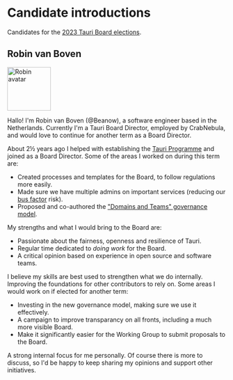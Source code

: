 # Candidate introductions

Candidates for the [2023 Tauri Board elections](README.md).

## Robin van Boven

<img alt="Robin avatar" src="https://avatars.githubusercontent.com/u/497556?v=4&s=200" width="100" />

<!-- Opening -->

Hallo! I'm Robin van Boven (@Beanow), a software engineer based in the Netherlands. Currently I'm a Tauri Board Director, employed by CrabNebula, and would love to continue for another term as a Board Director.

<!-- History with / relevance for Tauri -->

About 2½ years ago I helped with establishing the [Tauri Programme][statutes] and joined as a Board Director. Some of the areas I worked on during this term are:

- Created processes and templates for the Board, to follow regulations more easily.
- Made sure we have multiple admins on important services (reducing our [bus factor] risk).
- Proposed and co-authored the ["Domains and Teams" governance model][governance].

<!-- What you bring to the table -->

My strengths and what I would bring to the Board are:

- Passionate about the fairness, openness and resilience of Tauri.
- Regular time dedicated to _doing work_ for the Board.
- A critical opinion based on experience in open source and software teams.

<!-- Future for Tauri; What you're interested in realizing next term. -->

I believe my skills are best used to strengthen what we do internally. Improving the foundations for other contributors to rely on. Some areas I would work on if elected for another term:

- Investing in the new governance model, making sure we use it effectively.
- A campaign to improve transparancy on all fronts, including a much more visible Board.
- Make it significantly easier for the Working Group to submit proposals to the Board.

A strong internal focus for me personally. Of course there is more to discuss, so I'd be happy to keep sharing my opinions and support other initiatives.

[statutes]: https://dracc.commonsconservancy.org/0035/ "Statutes of Tauri"
[bus factor]: https://en.wikipedia.org/wiki/Bus_factor "Bus factor - Wikipedia"
[governance]: https://tauri.app/about/governance "Tauri Governance"
